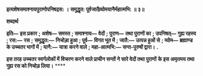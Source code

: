 **इत्यशेषसमाश्नायपुराणोपनिषद्रस: ।** **समुद्धृत: पूर्वजातैव्र्योमयानैर्महात्मभि: ॥ ३॥** 

**शब्दार्थ** 

**इति—** **इस प्रकार** **; अशेष—** **समस्त** **; समाश्नाय—** **वेदों** **; पुराण—** **तथा पुराणों का** **; उपनिषत्—** **गुह्य रहस्य** **; रस:—** **रस** **;** **समुद्धृत:—** **निचोड़ा हुआ** **; पूर्व—** **विगत भूत में** **; जातै:—** **उत्पन्न हुओं से** **; व्योम—** **ब्रह्माण्ड के उच्चतर भागों में** **; यानै:—** **यात्रा** **करने वाले** **; महा-आत्मभि:—** **सन्त-पुरुषों द्वारा।** **.** 

**इस तरह उच्चतर स्वर्गलोकों में विचरण करने वाले प्राचीन सन्तों ने सारे वेदों तथा पुराणों** **के इस अमृतमय तथा गुह्य रस को निचोड़ लिया।** **** 
